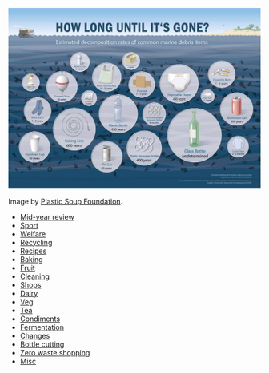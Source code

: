 ![](images/plastic_soup_foundation.jpg)

Image by [Plastic Soup Foundation](https://www.facebook.com/PlasticSoupFoundation/).

- [Mid-year review](myr.md)
- [Sport](sport.md)
- [Welfare](welfare.md)
- [Recycling](recycling.md)
- [Recipes](recipes.md)
- [Baking](baking.md)
- [Fruit](fruit.md)
- [Cleaning](cleaning.md)
- [Shops](shops.md)
- [Dairy](dairy.md)
- [Veg](veg.md)
- [Tea](tea.md)
- [Condiments](condiments.md)
- [Fermentation](fermentation.md)
- [Changes](changes.md)
- [Bottle cutting](bottle-cutting.md)
- [Zero waste shopping](zero-waste-shops.md)
- [Misc](misc.md)
